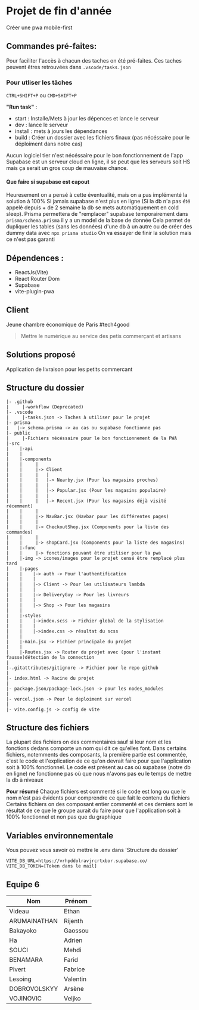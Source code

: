 # Projet de fin d'année

Créer une pwa mobile-first

## Commandes pré-faites:

Pour faciliter l'accès à chacun des taches on été pré-faites.
Ces taches peuvent êtres retrouvées dans `.vscode/tasks.json`
### Pour utliser les tâches

`CTRL+SHIFT+P` ou `CMD+SHIFT+P`

**"Run task"** :

- start : Installe/Mets à jour les dépences et lance le serveur
- dev : lance le serveur
- install : mets à jours les dépendances
- build : Créer un dossier avec les fichiers finaux (pas nécéssaire pour le déploiment dans notre cas)

Aucun logiciel tier n'est nécéssaire pour le bon fonctionnement de l'app
Supabase est un serveur cloud en ligne, il se peut que les serveurs soit HS mais ça serait un gros coup de mauvaise chance.
#### Que faire si supabase est capout

Heuresement on a pensé à cette éventualité, mais on a pas implémenté la solution à 100%
Si jamais supabase n'est plus en ligne (Si la db n'a pas été appelé depuis + de 2 semaine la db se mets automatiquement en cold sleep).
Prisma permettera de "remplacer" supabase temporairement
dans `prisma/schema.prisma` il y a un model de la base de donnée
Cela permet de dupliquer les tables (sans les données) d'une db à un autre ou de créer des dummy data avec `npx prisma studio`
On va essayer de finir la solution mais ce n'est pas garanti

## Dépendences : 

- ReactJs(Vite)
- React Router Dom
- Supabase
- vite-plugin-pwa

## Client

Jeune chambre économique de Paris 
#tech4good

>Mettre le numérique au service des petis commerçant et artisans

## Solutions proposé

Application de livraison pour les petits commercant

## Structure du dossier

```
|- .github
|     |-workflow (Deprecated)
|- .vscode
|     |-tasks.json -> Taches à utiliser pour le projet
|- prisma
|   |-> schema.prisma -> au cas ou supabase fonctionne pas
|- public
|     |-Fichiers nécéssaire pour le bon fonctionnement de la PWA
|-src
|    |-api
|    |    
|    |-components
|    |     |
|    |     |-> Client
|    |     |   |
|    |     |   |-> Nearby.jsx (Pour les magasins proches)
|    |     |   |
|    |     |   |-> Popular.jsx (Pour les magasins populaire)
|    |     |   |
|    |     |   |-> Recent.jsx (Pour les magasins déjà visité récemment)
|    |     |   
|    |     |-> NavBar.jsx (Navbar pour les différentes pages)
|    |     |
|    |     |-> CheckoutShop.jsx (Components pour la liste des commandes)
|    |     |
|    |     |-> shopCard.jsx (Components pour la liste des magasins)
|    |-func
|    |     |-> fonctions pouvant être utiliser pour la pwa
|    |-img -> icones/images pour le projet censé être remplacé plus tard
|    |-pages
|    |    |-> auth -> Pour l'authentification
|    |    |
|    |    |-> Client -> Pour les utilisateurs lambda
|    |    |
|    |    |-> DeliveryGuy -> Pour les livreurs
|    |    |
|    |    |-> Shop -> Pour les magasins
|    |
|    |-styles
|    |    |->index.scss -> Fichier global de la stylisation
|    |    |
|    |    |->index.css -> résultat du scss
|    |
|    |-main.jsx -> Fichier principale du projet
|    |
|    |-Routes.jsx -> Router du projet avec (pour l'instant fausse)détection de la connection
|
|-.gitattributes/gitignore -> Fichier pour le repo github
|
|- index.html -> Racine du projet
|
|- package.json/package-lock.json -> pour les nodes_modules
|
|- vercel.json -> Pour le deploiment sur vercel
|
|- vite.config.js -> config de vite
```

## Structure des fichiers

La plupart des fichiers on des commentaires sauf si leur nom et les fonctions dedans comporte un nom qui dit ce qu'elles font.
Dans certains fichiers, notemments des composants, la première partie est commentée, c'est le code et l'explication de ce qu'on devrait faire
pour que l'application soit à 100% fonctionnel.
Le code est présent au cas où supabase (notre db en ligne) ne fonctionne pas où que nous n'avons pas eu le temps de mettre la db à niveaux

**Pour résumé**
Chaque fichiers est commenté si le code est long ou que le nom n'est pas évidents pour comprendre ce que fait le contenu du fichiers
Certains fichiers on des composant entier commenté et ces derniers sont le résultat de ce que le groupe aurait du faire pour que l'application
soit à 100% fonctionnel et non pas que du graphique

## Variables environnementale

Vous pouvez vous savoir où mettre le .env dans 'Structure du dossier'

```.env
VITE_DB_URL=https://vrhpddolravjrcrtxbor.supabase.co/
VITE_DB_TOKEN=[Token dans le mail]
```
## Equipe 6

| Nom      | Prénom   |
| -------- | -------- |
| Videau   | Ethan    |
| ARUMAINATHAN | Rijenth  |
| Bakayoko | Gaossou  |
| Ha       | Adrien   |
| SOUCI      | Mehdi    |
| BENAMARA      | Farid    |
| Pivert   | Fabrice  |
| Lesoing  | Valentin |
| DOBROVOLSKYY       | Arsène   |
| VOJINOVIC       | Veljko   |
